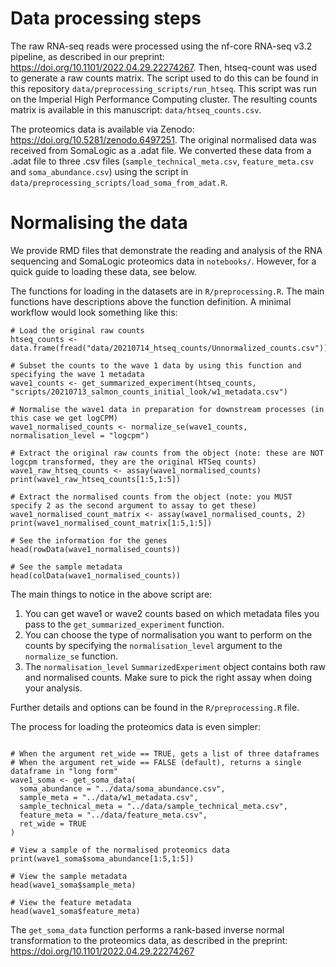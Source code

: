 # Data processing steps

The raw RNA-seq reads were processed using the nf-core RNA-seq v3.2 pipeline, as described in our preprint: https://doi.org/10.1101/2022.04.29.22274267. Then, htseq-count was used to generate a raw counts matrix. The script used to do this can be found in this repository `data/preprocessing_scripts/run_htseq`. This script was run on the Imperial High Performance Computing cluster. The resulting counts matrix is available in this manuscript: `data/htseq_counts.csv`. 

The proteomics data is available via Zenodo: https://doi.org/10.5281/zenodo.6497251. The original normalised data was received from SomaLogic as a .adat file. We converted these data from a .adat file to three .csv files (`sample_technical_meta.csv`, `feature_meta.csv` and `soma_abundance.csv`) using the script in `data/preprocessing_scripts/load_soma_from_adat.R`.

# Normalising the data

We provide RMD files that demonstrate the reading and analysis of the RNA sequencing and SomaLogic proteomics data in `notebooks/`. However, for a quick guide to loading these data, see below.

The functions for loading in the datasets are in `R/preprocessing.R`. The main functions have descriptions above the function definition. A minimal workflow would look something like this:

```
# Load the original raw counts
htseq_counts <- data.frame(fread("data/20210714_htseq_counts/Unnormalized_counts.csv"))

# Subset the counts to the wave 1 data by using this function and specifying the wave 1 metadata
wave1_counts <- get_summarized_experiment(htseq_counts, "scripts/20210713_salmon_counts_initial_look/w1_metadata.csv")

# Normalise the wave1 data in preparation for downstream processes (in this case we get logCPM)
wave1_normalised_counts <- normalize_se(wave1_counts, normalisation_level = "logcpm")

# Extract the original raw counts from the object (note: these are NOT logcpm transformed, they are the original HTSeq counts)
wave1_raw_htseq_counts <- assay(wave1_normalised_counts)
print(wave1_raw_htseq_counts[1:5,1:5])

# Extract the normalised counts from the object (note: you MUST specify 2 as the second argument to assay to get these)
wave1_normalised_count_matrix <- assay(wave1_normalised_counts, 2)
print(wave1_normalised_count_matrix[1:5,1:5])

# See the information for the genes
head(rowData(wave1_normalised_counts))

# See the sample metadata
head(colData(wave1_normalised_counts))
```

The main things to notice in the above script are:
 1. You can get wave1 or wave2 counts based on which metadata files you pass to the `get_summarized_experiment` function.
 2. You can choose the type of normalisation you want to perform on the counts by specifying the `normalisation_level` argument to the `normalize_se` function.
 3. The `normalisation_level` `SummarizedExperiment` object contains both raw and normalised counts. Make sure to pick the right assay when doing your analysis.

Further details and options can be found in the `R/preprocessing.R` file.

The process for loading the proteomics data is even simpler:
```

# When the argument ret_wide == TRUE, gets a list of three dataframes
# When the argument ret_wide == FALSE (default), returns a single dataframe in "long form"
wave1_soma <- get_soma_data(
  soma_abundance = "../data/soma_abundance.csv",
  sample_meta = "../data/w1_metadata.csv",
  sample_technical_meta = "../data/sample_technical_meta.csv",
  feature_meta = "../data/feature_meta.csv",
  ret_wide = TRUE
)

# View a sample of the normalised proteomics data
print(wave1_soma$soma_abundance[1:5,1:5])

# View the sample metadata
head(wave1_soma$sample_meta)

# View the feature metadata
head(wave1_soma$feature_meta)

```

The `get_soma_data` function performs a rank-based inverse normal transformation to the proteomics data, as described in the preprint: https://doi.org/10.1101/2022.04.29.22274267 
